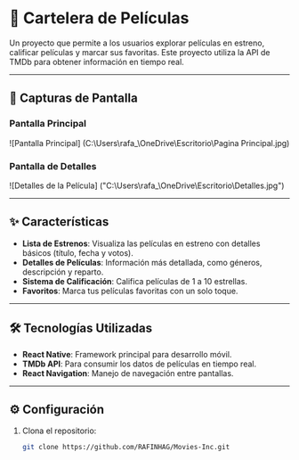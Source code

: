 # 🎥 Cartelera de Películas

Un proyecto que permite a los usuarios explorar películas en estreno, calificar películas y marcar sus favoritas. Este proyecto utiliza la API de TMDb para obtener información en tiempo real.

---

## 🚀 **Capturas de Pantalla**
### Pantalla Principal
![Pantalla Principal] (C:\Users\rafa_\OneDrive\Escritorio\Pagina Principal.jpg)

### Pantalla de Detalles
![Detalles de la Película] ("C:\Users\rafa_\OneDrive\Escritorio\Detalles.jpg") 


---

## ✨ **Características**
- **Lista de Estrenos**: Visualiza las películas en estreno con detalles básicos (título, fecha y votos).
- **Detalles de Películas**: Información más detallada, como géneros, descripción y reparto.
- **Sistema de Calificación**: Califica películas de 1 a 10 estrellas.
- **Favoritos**: Marca tus películas favoritas con un solo toque.

---

## 🛠️ **Tecnologías Utilizadas**
- **React Native**: Framework principal para desarrollo móvil.
- **TMDb API**: Para consumir los datos de películas en tiempo real.
- **React Navigation**: Manejo de navegación entre pantallas.

---

## ⚙️ **Configuración**
1. Clona el repositorio:
   ```bash
   git clone https://github.com/RAFINHAG/Movies-Inc.git

